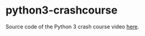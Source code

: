 # python3-crashcourse
Source code of the Python 3 crash course video [here](https://www.youtube.com/watch?v=w3PEHT_OOSY).
